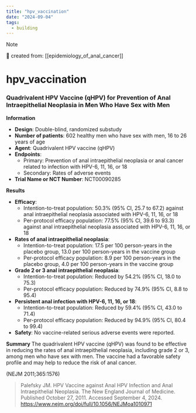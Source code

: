 ```yaml
---
title: "hpv_vaccination"
date: "2024-09-04"
tags:
  - building
---
```


> [!NOTE]
> 🌱 created from: [[epidemiology_of_anal_cancer]]

# hpv_vaccination

### Quadrivalent HPV Vaccine (qHPV) for Prevention of Anal Intraepithelial Neoplasia in Men Who Have Sex with Men

**Information**

- **Design**: Double-blind, randomized substudy
- **Number of patients**: 602 healthy men who have sex with men, 16 to 26 years of age
- **Agent**: Quadrivalent HPV vaccine (qHPV)
- **Endpoints**:
  - Primary: Prevention of anal intraepithelial neoplasia or anal cancer related to infection with HPV-6, 11, 16, or 18
  - Secondary: Rates of adverse events
- **Trial Name or NCT Number**: NCT00090285

**Results**

- **Efficacy**:
  - Intention-to-treat population: 50.3% (95% CI, 25.7 to 67.2) against anal intraepithelial neoplasia associated with HPV-6, 11, 16, or 18
  - Per-protocol efficacy population: 77.5% (95% CI, 39.6 to 93.3) against anal intraepithelial neoplasia associated with HPV-6, 11, 16, or 18
- **Rates of anal intraepithelial neoplasia**:
  - Intention-to-treat population: 17.5 per 100 person-years in the placebo group, 13.0 per 100 person-years in the vaccine group
  - Per-protocol efficacy population: 8.9 per 100 person-years in the placebo group, 4.0 per 100 person-years in the vaccine group
- **Grade 2 or 3 anal intraepithelial neoplasia**:
  - Intention-to-treat population: Reduced by 54.2% (95% CI, 18.0 to 75.3)
  - Per-protocol efficacy population: Reduced by 74.9% (95% CI, 8.8 to 95.4)
- **Persistent anal infection with HPV-6, 11, 16, or 18**:
  - Intention-to-treat population: Reduced by 59.4% (95% CI, 43.0 to 71.4)
  - Per-protocol efficacy population: Reduced by 94.9% (95% CI, 80.4 to 99.4)
- **Safety**: No vaccine-related serious adverse events were reported.

**Summary**
The quadrivalent HPV vaccine (qHPV) was found to be effective in reducing the rates of anal intraepithelial neoplasia, including grade 2 or 3, among men who have sex with men. The vaccine had a favorable safety profile and may help to reduce the risk of anal cancer.

(NEJM 2011;365:1576)

> Palefsky JM. HPV Vaccine against Anal HPV Infection and Anal Intraepithelial Neoplasia. The New England Journal of Medicine. Published October 27, 2011. Accessed September 4, 2024. <https://www.nejm.org/doi/full/10.1056/NEJMoa1010971>
